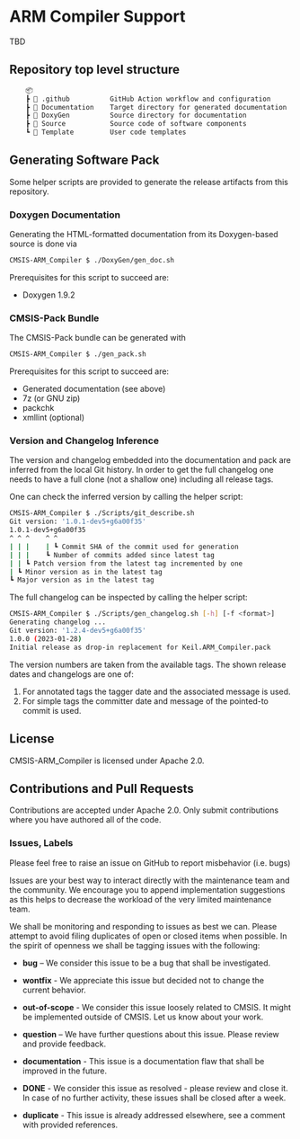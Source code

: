# ARM Compiler Support

TBD

## Repository top level structure

```txt
    📦
    ┣ 📂 .github          GitHub Action workflow and configuration
    ┣ 📂 Documentation    Target directory for generated documentation
    ┣ 📂 DoxyGen          Source directory for documentation
    ┣ 📂 Source           Source code of software components
    ┗ 📂 Template         User code templates
```

## Generating Software Pack

Some helper scripts are provided to generate the release artifacts from this repository.

### Doxygen Documentation

Generating the HTML-formatted documentation from its Doxygen-based source is done via

```bash
CMSIS-ARM_Compiler $ ./DoxyGen/gen_doc.sh
```

Prerequisites for this script to succeed are:
 - Doxygen 1.9.2

### CMSIS-Pack Bundle

The CMSIS-Pack bundle can be generated with

```bash
CMSIS-ARM_Compiler $ ./gen_pack.sh
```

Prerequisites for this script to succeed are:
 - Generated documentation (see above)
 - 7z (or GNU zip)
 - packchk
 - xmllint (optional)

### Version and Changelog Inference

The version and changelog embedded into the documentation and pack are inferred from the
local Git history. In order to get the full changelog one needs to have a full clone (not
a shallow one) including all release tags.

One can check the inferred version by calling the helper script:

```bash
CMSIS-ARM_Compiler $ ./Scripts/git_describe.sh
Git version: '1.0.1-dev5+g6a00f35'
1.0.1-dev5+g6a00f35
^ ^ ^    ^ ^
| | |    | ┗ Commit SHA of the commit used for generation
| | |    ┗ Number of commits added since latest tag
| | ┗ Patch version from the latest tag incremented by one
| ┗ Minor version as in the latest tag
┗ Major version as in the latest tag
```

The full changelog can be inspected by calling the helper script:

```bash
CMSIS-ARM_Compiler $ ./Scripts/gen_changelog.sh [-h] [-f <format>]
Generating changelog ...
Git version: '1.2.4-dev5+g6a00f35'
1.0.0 (2023-01-28)
Initial release as drop-in replacement for Keil.ARM_Compiler.pack
```

The version numbers are taken from the available tags. The shown release dates and
changelogs are one of:

1. For annotated tags the tagger date and the associated message is used.
2. For simple tags the committer date and message of the pointed-to commit is used.

## License

CMSIS-ARM_Compiler is licensed under Apache 2.0.

## Contributions and Pull Requests

Contributions are accepted under Apache 2.0. Only submit contributions where you have authored all of the code.

### Issues, Labels

Please feel free to raise an issue on GitHub
to report misbehavior (i.e. bugs)

Issues are your best way to interact directly with the maintenance team and the community.
We encourage you to append implementation suggestions as this helps to decrease the
workload of the very limited maintenance team.

We shall be monitoring and responding to issues as best we can.
Please attempt to avoid filing duplicates of open or closed items when possible.
In the spirit of openness we shall be tagging issues with the following:

- **bug** – We consider this issue to be a bug that shall be investigated.

- **wontfix** - We appreciate this issue but decided not to change the current behavior.

- **out-of-scope** - We consider this issue loosely related to CMSIS. It might be implemented outside of CMSIS. Let us know about your work.

- **question** – We have further questions about this issue. Please review and provide feedback.

- **documentation** - This issue is a documentation flaw that shall be improved in the future.

- **DONE** - We consider this issue as resolved - please review and close it. In case of no further activity, these issues shall be closed after a week.

- **duplicate** - This issue is already addressed elsewhere, see a comment with provided references.
